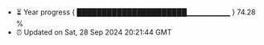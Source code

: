 - ⏳ Year progress { ██████████████████████▁▁▁▁▁▁▁▁ } 74.28 %
- ⏰ Updated on Sat, 28 Sep 2024 20:21:44 GMT

